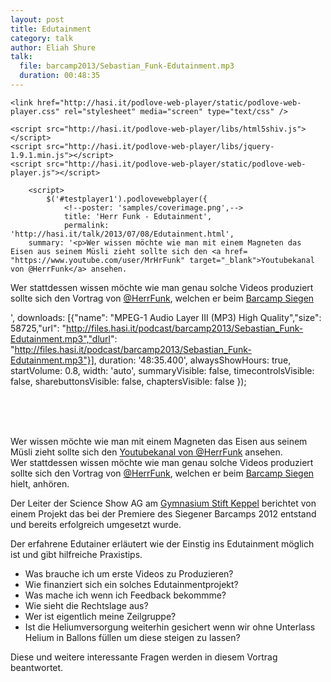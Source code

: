 ```yaml
---
layout: post
title: Edutainment
category: talk
author: Eliah Shure
talk:
  file: barcamp2013/Sebastian_Funk-Edutainment.mp3
  duration: 00:48:35
---
```

<html>
<head>
<meta charset="utf-8" />

	<link href="http://hasi.it/podlove-web-player/static/podlove-web-player.css" rel="stylesheet" media="screen" type="text/css" />

	<script src="http://hasi.it/podlove-web-player/libs/html5shiv.js"></script>
	<script src="http://hasi.it/podlove-web-player/libs/jquery-1.9.1.min.js"></script>
	<script src="http://hasi.it/podlove-web-player/static/podlove-web-player.js"></script>
</head>

<body>
	<p>
		<audio id="testplayer1">
			<source src="http://files.hasi.it/podcast/barcamp2013/Sebastian_Funk-Edutainment.mp3" type="audio/mpeg"></source>
		</audio>

		<script>
			$('#testplayer1').podlovewebplayer({
				<!--poster: 'samples/coverimage.png',-->
				title: 'Herr Funk - Edutainment',
				permalink: 'http://hasi.it/talk/2013/07/08/Edutainment.html',
		summary: '<p>Wer wissen möchte wie man mit einem Magneten das Eisen aus seinem Müsli zieht sollte sich den <a href= "https://www.youtube.com/user/MrHrFunk" target="_blank">Youtubekanal von @HerrFunk</a> ansehen.  
Wer stattdessen wissen möchte wie man genau solche Videos produziert sollte sich den Vortrag von <a href= "https://twitter.com/HerrFunk" target="_blank">@HerrFunk</a>, welchen er beim <a href="http://barcamp-siegen.de/" target="_blank">Barcamp Siegen</a> </p>',
				downloads: [{"name": "MPEG-1 Audio Layer III (MP3) High Quality","size": 58725,"url": "http://files.hasi.it/podcast/barcamp2013/Sebastian_Funk-Edutainment.mp3","dlurl": "http://files.hasi.it/podcast/barcamp2013/Sebastian_Funk-Edutainment.mp3"}],
				duration: '48:35.400',
				alwaysShowHours: true,
				startVolume: 0.8,
				width: 'auto',
				summaryVisible: false,
				timecontrolsVisible: false,
				sharebuttonsVisible: false,
				chaptersVisible: false
			});
		</script>
	</p>
</body>
</html>
<br />
<br />
<br />

Wer wissen möchte wie man mit einem Magneten das Eisen aus seinem Müsli zieht sollte sich den [Youtubekanal von @HerrFunk](https://www.youtube.com/user/MrHrFunk) ansehen.  
Wer stattdessen wissen möchte wie man genau solche Videos produziert sollte sich den Vortrag von [@HerrFunk](https://twitter.com/HerrFunk), welchen er beim [Barcamp Siegen](http://barcamp-siegen.de/) hielt, anhören.  

<!-- break -->

Der Leiter der Science Show AG am [Gymnasium Stift Keppel](http://www.stiftkeppel.de/joomla/index.php) berichtet von einem Projekt das bei der Premiere des Siegener Barcamps 2012 entstand und bereits erfolgreich umgesetzt wurde.  

Der erfahrene Edutainer erläutert wie der Einstig ins Edutainment möglich ist und gibt hilfreiche Praxistips.  

* Was brauche ich um erste Videos zu Produzieren?
* Wie finanziert sich ein solches Edutainmentprojekt?
* Was mache ich wenn ich Feedback bekommme?
* Wie sieht die Rechtslage aus?
* Wer ist eigentlich meine Zeilgruppe?
* Ist die Heliumversorgung weiterhin gesichert wenn wir ohne Unterlass Helium in Ballons füllen um diese steigen zu lassen?  

Diese und weitere interessante Fragen werden in diesem Vortrag beantwortet.
